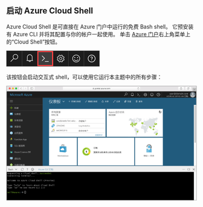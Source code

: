 
## <a name="launch-azure-cloud-shell"></a>启动 Azure Cloud Shell

Azure Cloud Shell 是可直接在 Azure 门户中运行的免费 Bash shell。 它预安装有 Azure CLI 并将其配置与你的帐户一起使用。 单击 [Azure 门户](https://portal.azure.com)右上角菜单上的“Cloud Shell”按钮。

[![Cloud Shell](./media/cloud-shell-try-it/cloud-shell-menu.png)](https://portal.azure.com)

该按钮会启动交互式 shell，可以使用它运行本主题中的所有步骤：

[![显示门户中 Cloud Shell 窗口的屏幕截图](./media/cloud-shell-try-it/cloud-shell-safari.png)](https://portal.azure.com)











